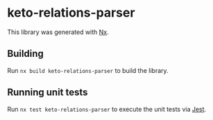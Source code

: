 # keto-relations-parser

This library was generated with [Nx](https://nx.dev).

## Building

Run `nx build keto-relations-parser` to build the library.

## Running unit tests

Run `nx test keto-relations-parser` to execute the unit tests via [Jest](https://jestjs.io).
